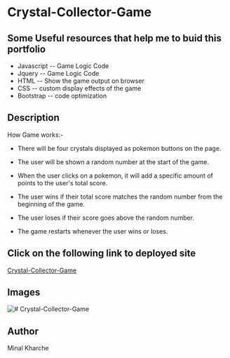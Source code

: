 # Crystal-Collector-Game

## Some Useful resources that help me to buid this portfolio
*  Javascript -- Game Logic Code
*  Jquery -- Game Logic Code
*  HTML  -- Show the game output on browser 
*  CSS -- custom display effects of the game
*  Bootstrap -- code optimization

## Description
  How Game works:- 

* There will be four crystals displayed as pokemon buttons on the page.

* The user will be shown a random number at the start of the game.

* When the user clicks on a pokemon, it will add a specific amount of points to the user's total score.

* The user wins if their total score matches the random number from the beginning of the game.

* The user loses if their score goes above the random number.

* The game restarts whenever the user wins or loses.

## Click on the following link to deployed site
[Crystal-Collector-Game](https://minalk24.github.io/Crystal-Collector-Game/)


 ## Images 
![# Crystal-Collector-Game](assets/images/crystalGame.png)

## Author
Minal Kharche
